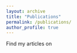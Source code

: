 ```yaml
---
layout: archive
title: "Publications"
permalink: /publications/
author_profile: true
---
```


Find my articles on
